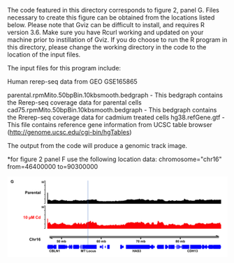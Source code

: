 The code featured in this directory corresponds to figure 2, panel G. Files necessary to create this figure can be obtained from the locations listed below. Please note that Gviz can be difficult to install, and requires R version 3.6. Make sure you have Rcurl working and updated on your machine prior to instillation of Gviz. If you do choose to run the R program in this directory, please change the working directory in the code to the location of the input files.

The input files for this program include:

Human rerep-seq data from GEO GSE165865

parental.rpmMito.50bpBin.10kbsmooth.bedgraph - This bedgraph contains the Rerep-seq coverage data for parental cells
cad75.rpmMito.50bpBin.10kbsmooth.bedgraph - This bedgraph contains the Rrerep-seq coverage data for cadmium treated cells
hg38.refGene.gtf - This file contains reference gene information from UCSC table browser (http://genome.ucsc.edu/cgi-bin/hgTables)

The output from the code will produce a genomic track image.

*for figure 2 panel F use the following location data:
chromosome="chr16"
from=46400000 
to=90300000

![alt text](https://github.com/Black-Lab-UCDenver/MTDNARereplication/blob/master/images/Figure2G.png?raw=true)
